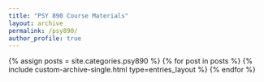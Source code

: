 ```yaml
---
title: "PSY 890 Course Materials"
layout: archive
permalink: /psy890/
author_profile: true
---
```



{% assign posts = site.categories.psy890 %}
{% for post in posts %}
  {% include custom-archive-single.html type=entries_layout %}
{% endfor %}